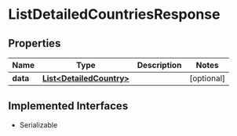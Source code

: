 

# ListDetailedCountriesResponse


## Properties

| Name | Type | Description | Notes |
|------------ | ------------- | ------------- | -------------|
|**data** | [**List&lt;DetailedCountry&gt;**](DetailedCountry.md) |  |  [optional] |


## Implemented Interfaces

* Serializable


